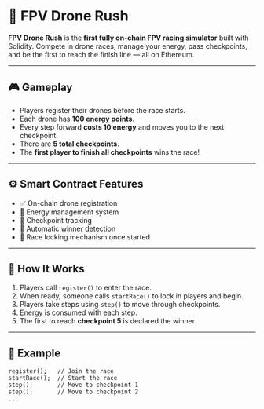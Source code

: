 # 🚀 FPV Drone Rush

**FPV Drone Rush** is the **first fully on-chain FPV racing simulator** built with Solidity. Compete in drone races, manage your energy, pass checkpoints, and be the first to reach the finish line — all on Ethereum.

---

## 🎮 Gameplay

- Players register their drones before the race starts.
- Each drone has **100 energy points**.
- Every step forward **costs 10 energy** and moves you to the next checkpoint.
- There are **5 total checkpoints**.
- The **first player to finish all checkpoints** wins the race! 
  
---

## ⚙️ Smart Contract Features

- ✅ On-chain drone registration
- 🔋 Energy management system
- 🏁 Checkpoint tracking
- 👑 Automatic winner detection
- 🛑 Race locking mechanism once started

---

## 🧠 How It Works

1. Players call `register()` to enter the race.
2. When ready, someone calls `startRace()` to lock in players and begin.
3. Players take steps using `step()` to move through checkpoints.
4. Energy is consumed with each step.
5. The first to reach **checkpoint 5** is declared the winner.

---

## 🧪 Example

```solidity
register();   // Join the race
startRace();  // Start the race
step();       // Move to checkpoint 1
step();       // Move to checkpoint 2
...
